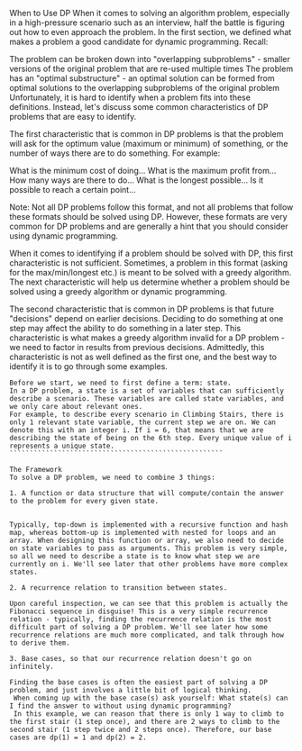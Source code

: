 When to Use DP
When it comes to solving an algorithm problem, especially in a high-pressure scenario such as an interview, half the battle is figuring out how to even approach the problem. 
In the first section, we defined what makes a problem a good candidate for dynamic programming. Recall:

The problem can be broken down into "overlapping subproblems" - smaller versions of the original problem that are re-used multiple times
The problem has an "optimal substructure" - an optimal solution can be formed from optimal solutions to the overlapping subproblems of the original problem
Unfortunately, it is hard to identify when a problem fits into these definitions. Instead, let's discuss some common characteristics of DP problems that are easy to identify.

The first characteristic that is common in DP problems is that the problem will ask for the optimum value (maximum or minimum) of something, or the number of ways there are to do something. For example:

What is the minimum cost of doing...
What is the maximum profit from...
How many ways are there to do...
What is the longest possible...
Is it possible to reach a certain point...



Note: Not all DP problems follow this format, and not all problems that follow these formats should be solved using DP. However, these formats are very common for DP problems and are generally a hint that you should consider using dynamic programming.

When it comes to identifying if a problem should be solved with DP, this first characteristic is not sufficient. Sometimes, a problem in this format (asking for the max/min/longest etc.) is meant to be solved with a greedy algorithm. The next characteristic will help us determine whether a problem should be solved using a greedy algorithm or dynamic programming.

The second characteristic that is common in DP problems is that future "decisions" depend on earlier decisions. Deciding to do something at one step may affect the ability to do something in a later step. This characteristic is what makes a greedy algorithm invalid for a DP problem - we need to factor in results from previous decisions. Admittedly, this characteristic is not as well defined as the first one, and the best way to identify it is to go through some examples.


``````````````````````````````````````````````````````
Before we start, we need to first define a term: state. 
In a DP problem, a state is a set of variables that can sufficiently describe a scenario. These variables are called state variables, and we only care about relevant ones. 
For example, to describe every scenario in Climbing Stairs, there is only 1 relevant state variable, the current step we are on. We can denote this with an integer i. If i = 6, that means that we are describing the state of being on the 6th step. Every unique value of i represents a unique state.
`````````````````````````````````````````````````````

The Framework
To solve a DP problem, we need to combine 3 things:

1. A function or data structure that will compute/contain the answer to the problem for every given state.


Typically, top-down is implemented with a recursive function and hash map, whereas bottom-up is implemented with nested for loops and an array. When designing this function or array, we also need to decide on state variables to pass as arguments. This problem is very simple, so all we need to describe a state is to know what step we are currently on i. We'll see later that other problems have more complex states.

2. A recurrence relation to transition between states.

Upon careful inspection, we can see that this problem is actually the Fibonacci sequence in disguise! This is a very simple recurrence relation - typically, finding the recurrence relation is the most difficult part of solving a DP problem. We'll see later how some recurrence relations are much more complicated, and talk through how to derive them.

3. Base cases, so that our recurrence relation doesn't go on infinitely.

Finding the base cases is often the easiest part of solving a DP problem, and just involves a little bit of logical thinking.
 When coming up with the base case(s) ask yourself: What state(s) can I find the answer to without using dynamic programming? 
 In this example, we can reason that there is only 1 way to climb to the first stair (1 step once), and there are 2 ways to climb to the second stair (1 step twice and 2 steps once). Therefore, our base cases are dp(1) = 1 and dp(2) = 2.